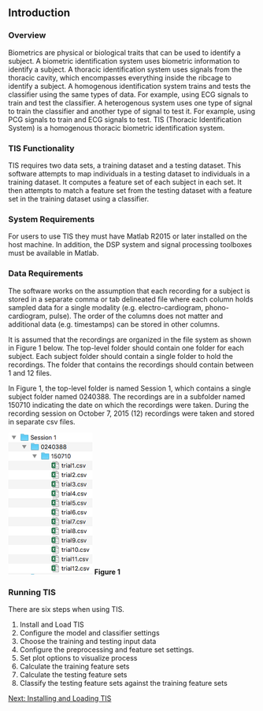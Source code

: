 ## Introduction 

### Overview
	
Biometrics are physical or biological traits that can be used to identify a subject. A biometric identification system uses biometric information to identify a subject. A thoracic identification system uses signals from the thoracic cavity, which encompasses everything inside the ribcage to identify a subject. A homogenous identification system trains and tests the classifier using the same types of data. For example, using ECG signals to train and test the classifier. A heterogenous system uses one type of signal to train the classifier and another type of signal to test it. For example, using PCG signals to train and ECG signals to test. TIS (Thoracic Identification System) is a homogenous thoracic biometric identification system.
 
### TIS Functionality

TIS requires two data sets, a training dataset and a testing dataset. This software attempts to map individuals in a testing dataset to individuals in a training dataset.  It computes a feature set of each subject in each set. It then attempts to match a feature set from the testing dataset with a feature set in the training dataset using a classifier. 
 
### System Requirements

For users to use TIS they must have Matlab R2015 or later installed on the host machine. In addition, the DSP system and signal processing toolboxes must be available in Matlab. 

### Data Requirements

The software works on the assumption that each recording for a subject is stored in a separate comma or tab delineated file where each column holds sampled data for a single modality (e.g. electro-cardiogram, phono-cardiogram, pulse). The order of the columns does not matter and additional data (e.g. timestamps) can be stored in other columns. 

It is assumed that the recordings are organized in the file system as shown in Figure 1 below.  The top-level folder should contain one folder for each subject. Each subject folder should contain a single folder to hold the recordings. The folder that contains the recordings should contain between 1 and 12 files. 

In Figure 1, the top-level folder is named Session 1, which contains a single subject folder named 0240388. The recordings are in a subfolder named 150710 indicating the date on which the recordings were taken. During the recording session on October 7, 2015 (12) recordings were taken and stored in separate csv files.  

![Data Organization](images/fig0_data_organization.png) **Figure 1**

### Running TIS

There are six steps when using TIS. 

1. Install and Load TIS
2. Configure the model and classifier settings
3. Choose the training and testing input data 
4. Configure the preprocessing and feature set settings.
5. Set plot options to visualize process 
6. Calculate the training feature sets 
7. Calculate the testing feature sets 
8. Classify the testing feature sets against the training feature sets 

[Next: Installing and Loading TIS](Loading-TIS.md)
